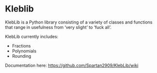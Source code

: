 # Kleblib

KlebLib is a Python library consisting of a variety of classes and functions that range in usefulness from ‘very slight’ to ‘fuck all’.

KlebLib currently includes:
* Fractions
* Polynomials
* Rounding

Documentation here: https://github.com/Spartan2909/KlebLib/wiki
